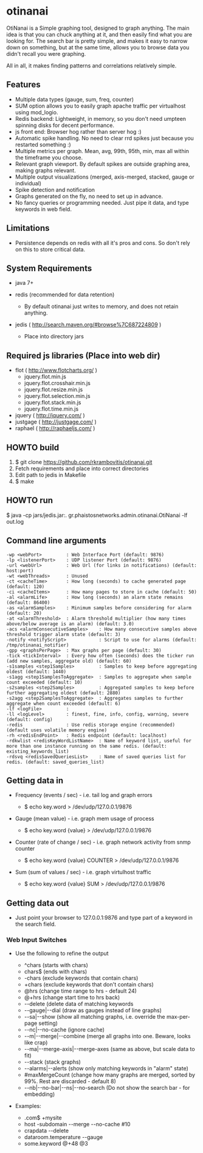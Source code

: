 # otinanai #

OtiNanai is a Simple graphing tool, designed to graph anything.
The main idea is that you can chuck anything at it, and then easily find what you are looking for.
The search bar is pretty simple, and makes it easy to narrow down on something,
but at the same time, allows you to browse data you didn't recall you were graphing.

All in all, it makes finding patterns and correlations relatively simple.

## Features ##
+ Multiple data types (gauge, sum, freq, counter)
+ SUM option allows you to easily graph apache traffic per virtualhost using mod_logio.
+ Redis backend: Lightweight, in memory, so you don't need umpteen spinning disks for decent performance.
+ js front end: Browser hog rather than server hog :)
+ Automatic spike handling. No need to clear rrd spikes just because you restarted something :)
+ Multiple metrics per graph. Mean, avg, 99th, 95th, min, max all within the timeframe you choose.
+ Relevant graph viewport. By default spikes are outside graphing area, making graphs relevant.
+ Multiple output visualizations (merged, axis-merged, stacked, gauge or individual)
+ Spike detection and notification
+ Graphs generated on the fly, no need to set up in advance.
+ No fancy queries or programming needed. Just pipe it data, and type keywords in web field.

## Limitations ##
+ Persistence depends on redis with all it's pros and cons. So don't rely on this to store critical data.

## System Requirements ##
+ java 7+

+ redis (recommended for data retention)
    * By default otinanai just writes to memory, and does not retain anything.

+ jedis ( http://search.maven.org/#browse%7C687224809 )
    * Place into directory jars

## Required js libraries (Place into web dir) ##
+ flot ( http://www.flotcharts.org/ )
    * jquery.flot.min.js
    * jquery.flot.crosshair.min.js
    * jquery.flot.resize.min.js
    * jquery.flot.selection.min.js
    * jquery.flot.stack.min.js
    * jquery.flot.time.min.js
+ jquery ( http://jquery.com/ )
+ justgage ( http://justgage.com/ )
+ raphael ( http://raphaeljs.com/ )

## HOWTO build ##
1. $ git clone https://github.com/rkrambovitis/otinanai.git
2. Fetch requirements and place into correct directories
3. Edit path to jedis in Makefile
4. $ make

## HOWTO run ##
$ java -cp jars/jedis.jar:. gr.phaistosnetworks.admin.otinanai.OtiNanai -lf out.log

## Command line arguments ##
	-wp <webPort>         : Web Interface Port (default: 9876)
	-lp <listenerPort>    : UDP listener Port (default: 9876)
	-url <webUrl>         : Web Url (for links in notifications) (default: host:port)
	-wt <webThreads>      : Unused
	-ct <cacheTime>       : How long (seconds) to cache generated page (default: 120)
	-ci <cacheItems>      : How many pages to store in cache (default: 50)
	-al <alarmLife>       : How long (seconds) an alarm state remains (default: 86400)
	-as <alarmSamples>    : Minimum samples before considering for alarm (default: 20)
	-at <alarmThreshold>  : Alarm threshold multiplier (how many times above/below average is an alarm) (default: 3.0)
	-acs <alarmConsecutiveSamples>    : How many consecutive samples above threshold trigger alarm state (default: 3)
	-notify <notifyScript>            : Script to use for alarms (default: /tmp/otinanai_notifier)
	-gpp <graphsPerPage>  : Max graphs per page (default: 30)
	-tick <tickInterval>  : Every how often (seconds) does the ticker run (add new samples, aggregate old) (default: 60)
	-s1samples <step1Samples>         : Samples to keep before aggregating oldest (default: 1440)
	-s1agg <step1SamplesToAggregate>  : Samples to aggregate when sample count exceeded (default: 10)
	-s2samples <step2Samples>         : Aggregated samples to keep before further aggregating oldest (default: 2880)
	-s2agg <step2SamplesToAggregate>  : Aggregates samples to further aggregate when count exceeded (default: 6)
	-lf <logFile>         : 
	-ll <logLevel>        : finest, fine, info, config, warning, severe (default: config)
	-redis                : Use redis storage engine (recommended) (default uses volatile memory engine)
	-rh <redisEndPoint>   : Redis endpoint (default: localhost)
	-rdkwlist <redisKeyWordListName>  : Name of keyword list, useful for more than one instance running on the same redis. (default: existing_keywords_list)
	-rdsvq <redisSavedQueriesList>    : Name of saved queries list for redis. (default: saved_queries_list)

## Getting data in ##
+ Frequency (events / sec) - i.e. tail log and graph errors
    * $ echo key.word > /dev/udp/127.0.0.1/9876

+ Gauge (mean value) - i.e. graph mem usage of process
    * $ echo key.word {value} > /dev/udp/127.0.0.1/9876

+ Counter (rate of change / sec) - i.e. graph network activity from snmp counter
    * $ echo key.word {value} COUNTER > /dev/udp/127.0.0.1/9876

+ Sum (sum of values / sec) - i.e. graph virtulhost traffic
    * $ echo key.word {value} SUM > /dev/udp/127.0.0.1/9876

## Getting data out ##
+ Just point your browser to 127.0.0.1:9876 and type part of a keyword in the search field.

### Web Input Switches ###
+ Use the following to refine the output
    * ^chars (starts with chars)
    * chars$ (ends with chars)
    * -chars (exclude keywords that contain chars)
    * +chars (exclude keywords that don't contain chars)
    * @hrs (change time range to hrs - default 24)
    * @+hrs (change start time to hrs back)
    * --delete (delete data of matching keywords
    * --gauge|--dial (draw as gauges instead of line graphs)
    * --sa|--show (show all matching graphs, i.e. override the max-per-page setting)
    * --nc|--no-cache (ignore cache)
    * --m|--merge|--combine (merge all graphs into one. Beware, looks like crap)
    * --ma|--merge-axis|--merge-axes (same as above, but scale data to fit)
    * --stack (stack graphs)
    * --alarms|--alerts (show only matching keywords in "alarm" state)
	 * #maxMergeCount (change how many graphs are merged, sorted by 99%. Rest are discarded - default 8)
    * --nb|--no-bar|--ns|--no-search (Do not show the search bar - for embedding)

+ Examples:
    * .com$ +mysite 
    * host -subdomain --merge --no-cache #10
    * crapdata --delete
    * dataroom.temperature --gauge
    * some.keyword @+48 @3
